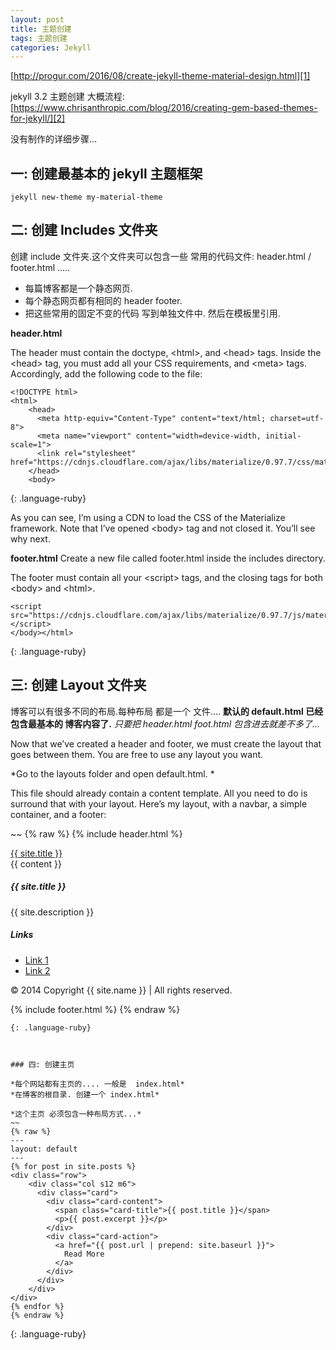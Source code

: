 ```yaml
---
layout: post
title: 主题创建
tags: 主题创建
categories: Jekyll
---
```



[http://progur.com/2016/08/create-jekyll-theme-material-design.html][1]

jekyll 3.2 主题创建 大概流程:
[https://www.chrisanthropic.com/blog/2016/creating-gem-based-themes-for-jekyll/][2]

没有制作的详细步骤...

## 一: 创建最基本的 jekyll 主题框架
`jekyll new-theme my-material-theme`




## 二: 创建 Includes 文件夹
创建 include 文件夹.这个文件夹可以包含一些 常用的代码文件: header.html / footer.html ..... 

- 每篇博客都是一个静态网页. 
- 每个静态网页都有相同的 header footer.
- 把这些常用的固定不变的代码 写到单独文件中. 然后在模板里引用.


**header.html**

The header must contain the doctype, \<html\>, and \<head\> tags. Inside the \<head\> tag, you must add all your CSS requirements, and \<meta\> tags. Accordingly, add the following code to the file:

~~~
<!DOCTYPE html>
<html>
    <head>
      <meta http-equiv="Content-Type" content="text/html; charset=utf-8">
      <meta name="viewport" content="width=device-width, initial-scale=1">
      <link rel="stylesheet" href="https://cdnjs.cloudflare.com/ajax/libs/materialize/0.97.7/css/materialize.min.css">
    </head>
    <body>
~~~
{: .language-ruby}


As you can see, I’m using a CDN to load the CSS of the Materialize framework. Note that I’ve opened \<body\> tag and not closed it. You’ll see why next.



**footer.html**
Create a new file called footer.html inside the includes directory. 

The footer must contain all your \<script\> tags, and the closing tags for both \<body\> and \<html\>.

~~~
<script src="https://cdnjs.cloudflare.com/ajax/libs/materialize/0.97.7/js/materialize.min.js"></script>
</body></html>
~~~
{: .language-ruby}




## 三: 创建 Layout 文件夹
博客可以有很多不同的布局.每种布局 都是一个 文件....
**默认的 default.html 已经包含最基本的 博客内容了.**
 *只要把 header.html foot.html 包含进去就差不多了...*



Now that we’ve created a header and footer, we must create the layout that goes between them. You are free to use any layout you want.


*Go to the layouts folder and open default.html. *

This file should already contain a content template. All you need to do is surround that with your layout. Here’s my layout, with a navbar, a simple container, and a footer:

~~
{% raw %}
{% include header.html %}
 
<nav>
    <div class="nav-wrapper">
      <div class="container">
          <a href="#" class="brand-logo"> {{ site.title }} </a>      
      </div>
    </div>
</nav>
 
<div class="container">
     {{ content }} 
</div>
 
<footer class="page-footer">
  <div class="container">
    <div class="row">
      <div class="col l6 s12">
        <h5 class="white-text"> {{ site.title }} </h5>
        <p class="grey-text text-lighten-4"> {{ site.description }} </p>
      </div>
      <div class="col l4 offset-l2 s12">
        <h5 class="white-text">Links</h5>
        <ul>
          <li><a class="grey-text text-lighten-3" href="#!">Link 1</a></li>
          <li><a class="grey-text text-lighten-3" href="#!">Link 2</a></li>
        </ul>
      </div>
    </div>
  </div>
  <div class="footer-copyright">
    <div class="container">
    © 2014 Copyright {{ site.name }} | All rights reserved.
    </div>
  </div>
</footer>
 
{% include footer.html %}
{% endraw %}
~~~
{: .language-ruby}



### 四: 创建主页

*每个网站都有主页的.... 一般是  index.html*
*在博客的根目录. 创建一个 index.html*

*这个主页 必须包含一种布局方式...*
~~
{% raw %}
---
layout: default
---
{% for post in site.posts %}
<div class="row">
    <div class="col s12 m6">
      <div class="card">
        <div class="card-content">
          <span class="card-title">{{ post.title }}</span>
          <p>{{ post.excerpt }}</p>
        </div>
        <div class="card-action">
          <a href="{{ post.url | prepend: site.baseurl }}">
            Read More
          </a>
        </div>
      </div>
    </div>
</div>
{% endfor %}
{% endraw %}
~~~
{: .language-ruby}



[1]:	http://progur.com/2016/08/create-jekyll-theme-material-design.html
[2]:	https://www.chrisanthropic.com/blog/2016/creating-gem-based-themes-for-jekyll/